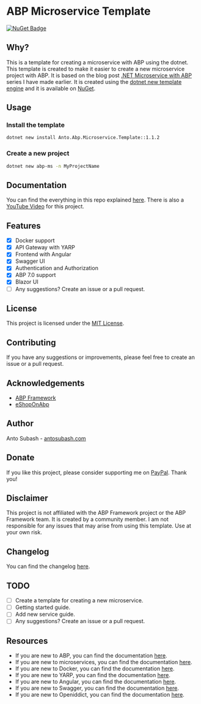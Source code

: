 # ABP Microservice Template
[![NuGet Badge](https://buildstats.info/nuget/Anto.Abp.Microservice.Template)](https://www.nuget.org/packages/Anto.Abp.Microservice.Template)
## Why?

This is a template for creating a microservice with ABP using the dotnet. This template is created to make it easier to create a new microservice project with ABP. It is based on the blog post [.NET Microservice with ABP](https://blog.antosubash.com/posts/abp-microservice-series) series I have made earlier. It is created using the [dotnet new template engine](https://docs.microsoft.com/en-us/dotnet/core/tools/custom-templates) and it is available on [NuGet](https://www.nuget.org/packages/Anto.Abp.Microservice.Template/).

## Usage

### Install the template

```bash
dotnet new install Anto.Abp.Microservice.Template::1.1.2
```

### Create a new project

```bash
dotnet new abp-ms -n MyProjectName
```

## Documentation

You can find the everything in this repo explained [here](https://blog.antosubash.com/posts/abp-microservice-series). There is also a [YouTube Video](https://www.youtube.com/watch?v=PFFNHQUn74A) for this project.

## Features

- [x] Docker support
- [x] API Gateway with YARP
- [x] Frontend with Angular
- [x] Swagger UI
- [x] Authentication and Authorization
- [x] ABP 7.0 support
- [x] Blazor UI
- [ ] Any suggestions? Create an issue or a pull request.

## License

This project is licensed under the [MIT License](LICENSE).

## Contributing

If you have any suggestions or improvements, please feel free to create an issue or a pull request.

## Acknowledgements

- [ABP Framework](https://abp.io/)
- [eShopOnAbp](https://github.com/abpframework/eShopOnAbp)

## Author

Anto Subash - [antosubash.com](https://antosubash.com)

## Donate

If you like this project, please consider supporting me on [PayPal](https://www.paypal.me/antosubash). Thank you!

## Disclaimer

This project is not affiliated with the ABP Framework project or the ABP Framework team. It is created by a community member. I am not responsible for any issues that may arise from using this template. Use at your own risk.

## Changelog

You can find the changelog [here](CHANGELOG.md).

## TODO

- [ ] Create a template for creating a new microservice.
- [ ] Getting started guide.
- [ ] Add new service guide.
- [ ] Any suggestions? Create an issue or a pull request.

## Resources

- If you are new to ABP, you can find the documentation [here](https://docs.abp.io/en/abp/latest/).
- If you are new to microservices, you can find the documentation [here](https://docs.microsoft.com/en-us/dotnet/architecture/microservices/).
- If you are new to Docker, you can find the documentation [here](https://docs.docker.com/).
- If you are new to YARP, you can find the documentation [here](https://microsoft.github.io/reverse-proxy/articles/getting-started.html).
- If you are new to Angular, you can find the documentation [here](https://angular.io/docs).
- If you are new to Swagger, you can find the documentation [here](https://swagger.io/docs/).
- If you are new to Openiddict, you can find the documentation [here](https://documentation.openiddict.com/guides/getting-started.html/).